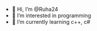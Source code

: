 - 👋 Hi, I’m @Ruha24
- 👀 I’m interested in programming
- 🌱 I’m currently learning c++, c#

<!---
Ruha24/Ruha24 is a ✨ special ✨ repository because its `README.md` (this file) appears on your GitHub profile.
You can click the Preview link to take a look at your changes.
--->
